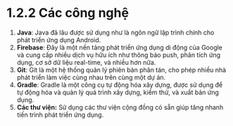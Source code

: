 # 1.2.2 Các công nghệ

1. **Java**: Java đã lâu được sử dụng như là ngôn ngữ lập trình chính cho phát triển ứng dụng Android.&#x20;
2. **Firebase**: Đây là một nền tảng phát triển ứng dụng di động của Google và cung cấp nhiều dịch vụ hữu ích như thông báo push, phân tích ứng dụng, cơ sở dữ liệu real-time, và nhiều hơn nữa.
3. **Git**: Git là một hệ thống quản lý phiên bản phân tán, cho phép nhiều nhà phát triển làm việc cùng nhau trên cùng một dự án.
4. **Gradle**: Gradle là một công cụ tự động hóa xây dựng, được sử dụng để tự động hóa và quản lý quá trình xây dựng, kiểm thử, và xuất bản ứng dụng.
5. **Các thư viện:** Sử dụng các thư viện cộng đồng có sẵn giúp tăng nhanh tiến trình phát triển ứng dụng.

